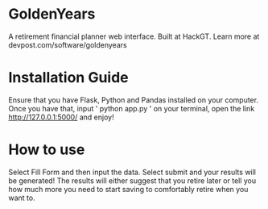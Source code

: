 # GoldenYears
A retirement financial planner web interface. Built at HackGT. Learn more at devpost.com/software/goldenyears

# Installation Guide
Ensure that you have Flask, Python and Pandas installed on your computer.
Once you have that, input ' python app.py ' on your terminal, open the link http://127.0.0.1:5000/ and enjoy! 

# How to use
Select Fill Form and then input the data.
Select submit and your results will be generated! The results will either suggest that you retire later or tell you how much more you need to start saving to comfortably retire when you want to.

